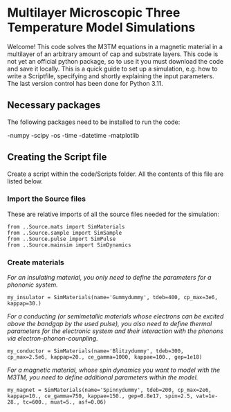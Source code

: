 # Multilayer Microscopic Three Temperature Model Simulations

Welcome! This code solves the M3TM equations in a magnetic material in a multilayer of an arbitrary amount of cap and substrate layers.
This code is not yet an official python package, so to use it you must download the code and save it locally.
This is a quick guide to set up a simulation, e.g. how to write a Scriptfile, specifying and shortly explaining the input parameters.
The last version control has been done for Python 3.11.

## Necessary packages
The following packages need to be installed to run the code:

-numpy
-scipy
-os
-time
-datetime
-matplotlib

## Creating the Script file
Create a script within the code/Scripts folder. All the contents of this file are listed below.

### Import the Source files 
These are relative imports of all the source files needed for the simulation:

```
from ..Source.mats import SimMaterials
from ..Source.sample import SimSample
from ..Source.pulse import SimPulse
from ..Source.mainsim import SimDynamics
```

### Create materials

_For an insulating material, you only need to define the parameters for a phononic system._
```
my_insulator = SimMaterials(name='Gummydummy', tdeb=400, cp_max=3e6, kappap=30.)
```

_For a conducting (or semimetallic materials whose electrons can be excited above the bandgap by the used pulse), you also need to define thermal parameters for the electronic system and their interaction with the phonons via electron-phonon-counpling._
```
my_conductor = SimMaterials(name='Blitzydummy', tdeb=300, cp_max=2.5e6, kappap=20., ce_gamma=1000, kappae=100., gep=1e18)
```

_For a magnetic material, whose spin dynamics you want to model with the M3TM, you need to define additional parameters within the model._
```
my_magnet = SimMaterials(name='Spinnydummy', tdeb=200, cp_max=2e6, kappap=10., ce_gamma=750, kappae=150., gep=0.8e17, spin=2.5, vat=1e-28., tc=600., muat=5., asf=0.06)
```
